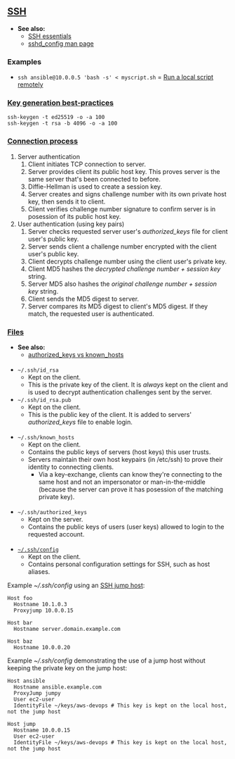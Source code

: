 ## [SSH](https://www.openssh.com/manual.html)

- **See also:**
  - [SSH essentials](https://www.digitalocean.com/community/tutorials/ssh-essentials-working-with-ssh-servers-clients-and-keys)
  - [sshd_config man page](https://www.freebsd.org/cgi/man.cgi?sshd_config(5))

### Examples

- `ssh ansible@10.0.0.5 'bash -s' < myscript.sh` = [Run a local script remotely](https://stackoverflow.com/questions/305035/how-to-use-ssh-to-run-a-local-shell-script-on-a-remote-machine)

### [Key generation best-practices](https://security.stackexchange.com/questions/143442/what-are-ssh-keygen-best-practices)

```
ssh-keygen -t ed25519 -o -a 100
ssh-keygen -t rsa -b 4096 -o -a 100
```

### [Connection process](https://www.digitalocean.com/community/tutorials/understanding-the-ssh-encryption-and-connection-process)

1. Server authentication
   1. Client initiates TCP connection to server.
   2. Server provides client its public host key. This proves server is the same server that's been connected to before.
   3. Diffie-Hellman is used to create a session key.
   4. Server creates and signs challenge number with its own private host key, then sends it to client.
   5. Client verifies challenge number signature to confirm server is in posession of its public host key.
2. User authentication (using key pairs)
   1. Server checks requested server user's *authorized_keys* file for client user's public key.
   2. Server sends client a challenge number encrypted with the client user's public key.
   3. Client decrypts challenge number using the client user's private key.
   4. Client MD5 hashes the *decrypted challenge number + session key* string.
   5. Server MD5 also hashes the *original challenge number + session key* string.
   6. Client sends the MD5 digest to server.
   7. Server compares its MD5 digest to client's MD5 digest. If they match, the requested user is authenticated.

### [Files](https://www.techrepublic.com/article/the-4-most-important-files-for-ssh-connections/)

- **See also:**
  - [authorized_keys vs known_hosts](https://security.stackexchange.com/questions/20706/what-is-the-difference-between-authorized-keys-and-known-hosts-file-for-ssh)
<br><br>
- `~/.ssh/id_rsa`
  - Kept on the client.
  - This is the private key of the client. It is *always* kept on the client and is used to decrypt authentication
    challenges sent by the server.
- `~/.ssh/id_rsa.pub`
  - Kept on the client.
  - This is the public key of the client. It is added to servers' *authorized_keys* file to enable login.
<br><br>
- `~/.ssh/known_hosts`
  - Kept on the client.
  - Contains the public keys of servers (host keys) this user trusts.
  - Servers maintain their own host keypairs (in /etc/ssh) to prove their identity to connecting clients.
    - Via a key-exchange, clients can know they're connecting to the same host and not an impersonator or man-in-the-middle
      (because the server can prove it has posession of the matching private key).
<br><br>
- `~/.ssh/authorized_keys`
  - Kept on the server.
  - Contains the public keys of users (user keys) allowed to login to the requested account.
<br><br>
- [`~/.ssh/config`](https://linuxize.com/post/using-the-ssh-config-file/)
  - Kept on the client.
  - Contains personal configuration settings for SSH, such as host aliases.

Example *~/.ssh/config* using an [SSH jump host](https://wiki.gentoo.org/wiki/SSH_jump_host):
```
Host foo
  Hostname 10.1.0.3
  Proxyjump 10.0.0.15

Host bar
  Hostname server.domain.example.com

Host baz
  Hostname 10.0.0.20
```

Example *~/.ssh/config* demonstrating the use of a jump host without keeping the private key on the jump host:
```
Host ansible
  Hostname ansible.example.com
  ProxyJump jumpy
  User ec2-user
  IdentityFile ~/keys/aws-devops # This key is kept on the local host, not the jump host

Host jump
  Hostname 10.0.0.15
  User ec2-user
  IdentityFile ~/keys/aws-devops # This key is kept on the local host, not the jump host
```
